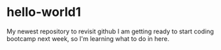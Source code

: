 # hello-world1
My newest repository to revisit github
I am getting ready to start coding bootcamp next week, so I'm learning what to do in here.
